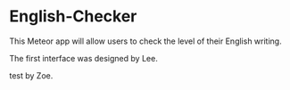 English-Checker
===============
This Meteor app will allow users to check the level of their English writing.

The first interface was designed by Lee.

test by Zoe.




